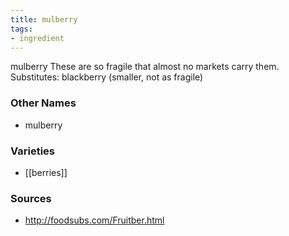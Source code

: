 ```yaml
---
title: mulberry
tags:
- ingredient
---
```

mulberry These are so fragile that almost no markets carry them. Substitutes: blackberry (smaller, not as fragile)

### Other Names

* mulberry

### Varieties

* [[berries]]

### Sources
* http://foodsubs.com/Fruitber.html

